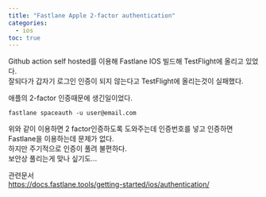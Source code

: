 ```yaml
---
title: "Fastlane Apple 2-factor authentication"
categories: 
  - ios
toc: true
---
```


Github action self hosted를 이용해 Fastlane IOS 빌드해 TestFlight에 올리고 있었다.  
잘되다가 갑자기 로그인 인증이 되지 않는다고 TestFlight에 올리는것이 실패했다.  
  
애플의 2-factor 인증때문에 생긴일이었다.  

```
fastlane spaceauth -u user@email.com
```

위와 같이 이용하면 2 factor인증하도록 도와주는데 인증번호를 넣고 인증하면 Fastlane을 이용하는데 문제가 없다.  
하지만 주기적으로 인증이 풀려 불편하다.  
보안상 풀리는게 맞나 싶기도...  
  
관련문서  
<https://docs.fastlane.tools/getting-started/ios/authentication/>
